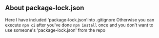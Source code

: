 
## About package-lock.json
Here I have included 'package-lock.json'into .gitignore 
Otherwise you can execute ```npm ci``` after you've done ```npm install``` once and you don't want to use someone's 'package-lock.json' from the repo

